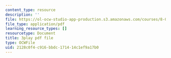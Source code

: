 ```yaml
---
content_type: resource
description: ''
file: https://ol-ocw-studio-app-production.s3.amazonaws.com/courses/8-01sc-classical-mechanics-fall-2016/2128c0f4c916bbdc171414c1ef9a17b0_0QF_uCgZW4Y.pdf
file_type: application/pdf
learning_resource_types: []
resourcetype: Document
title: 3play pdf file
type: OCWFile
uid: 2128c0f4-c916-bbdc-1714-14c1ef9a17b0
---
```


